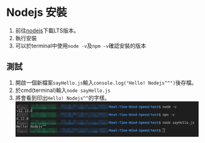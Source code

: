 # Nodejs 安裝

1. 前往[nodejs](https://nodejs.org/en/)下載LTS版本。
2. 執行安裝
3. 可以於terminal中使用`node -v`及`npm -v`確認安裝的版本

## 測試

1. 開啟一個新檔案`sayHello.js`輸入`console.log("Hello! Nodejs^^")`後存檔。
2. 於cmd(terminal)輸入`node sayHello.js`
3. 將會看到印出`Hello! Nodejs^^`的字樣。
![nodejs check version and test](./images/nodejs_check_and_test.png)
